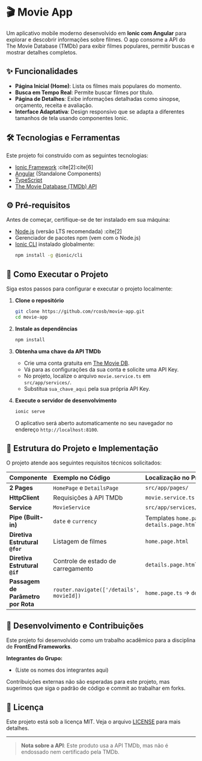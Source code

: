 # 🎬 Movie App

Um aplicativo mobile moderno desenvolvido em **Ionic com Angular** para explorar e descobrir informações sobre filmes. O app consome a API do The Movie Database (TMDb) para exibir filmes populares, permitir buscas e mostrar detalhes completos.

## ✨ Funcionalidades

*   **Página Inicial (Home)**: Lista os filmes mais populares do momento.
*   **Busca em Tempo Real**: Permite buscar filmes por título.
*   **Página de Detalhes**: Exibe informações detalhadas como sinopse, orçamento, receita e avaliação.
*   **Interface Adaptativa**: Design responsivo que se adapta a diferentes tamanhos de tela usando componentes Ionic.

## 🛠️ Tecnologias e Ferramentas

Este projeto foi construído com as seguintes tecnologias:

*   [Ionic Framework](https://ionicframework.com/) :cite[2]:cite[6]
*   [Angular](https://angular.io/) (Standalone Components)
*   [TypeScript](https://www.typescriptlang.org/)
*   [The Movie Database (TMDb) API](https://www.themoviedb.org/documentation/api)

## ⚙️ Pré-requisitos

Antes de começar, certifique-se de ter instalado em sua máquina:
*   [Node.js](https://nodejs.org/) (versão LTS recomendada) :cite[2]
*   Gerenciador de pacotes npm (vem com o Node.js)
*   [Ionic CLI](https://ionicframework.com/docs/cli) instalado globalmente:
    ```bash
    npm install -g @ionic/cli
    ```

## 🚀 Como Executar o Projeto

Siga estos passos para configurar e executar o projeto localmente:

1.  **Clone o repositório**
    ```bash
    git clone https://github.com/rcosb/movie-app.git
    cd movie-app
    ```

2.  **Instale as dependências**
    ```bash
    npm install
    ```

3.  **Obtenha uma chave da API TMDb**
    *   Crie uma conta gratuita em [The Movie DB](https://www.themoviedb.org/).
    *   Vá para as configurações da sua conta e solicite uma API Key.
    *   No projeto, localize o arquivo `movie.service.ts` em `src/app/services/`.
    *   Substitua `sua_chave_aqui` pela sua própria API Key.

4.  **Execute o servidor de desenvolvimento**
    ```bash
    ionic serve
    ```
    O aplicativo será aberto automaticamente no seu navegador no endereço `http://localhost:8100`.

## 📁 Estrutura do Projeto e Implementação

O projeto atende aos seguintes requisitos técnicos solicitados:

| Componente | Exemplo no Código | Localização no Projeto |
| :--- | :--- | :--- |
| **2 Pages** | `HomePage` e `DetailsPage` | `src/app/pages/` |
| **HttpClient** | Requisições à API TMDb | `movie.service.ts` |
| **Service** | `MovieService` | `src/app/services/movie.service.ts` |
| **Pipe (Built-in)** | `date` e `currency` | Templates `home.page.html` e `details.page.html` |
| **Diretiva Estrutural `@for`** | Listagem de filmes | `home.page.html` |
| **Diretiva Estrutural `@if`** | Controle de estado de carregamento | `details.page.html` |
| **Passagem de Parâmetro por Rota** | `router.navigate(['/details', movieId])` | `home.page.ts` -> `details.page.ts` |

## 👥 Desenvolvimento e Contribuições

Este projeto foi desenvolvido como um trabalho acadêmico para a disciplina de **FrontEnd Frameworks**.

**Integrantes do Grupo:**
*   (Liste os nomes dos integrantes aqui)

Contribuições externas não são esperadas para este projeto, mas sugerimos que siga o padrão de código e commit ao trabalhar em forks.

## 📄 Licença

Este projeto está sob a licença MIT. Veja o arquivo [LICENSE](LICENSE) para mais detalhes.

---

> **Nota sobre a API**: Este produto usa a API TMDb, mas não é endossado nem certificado pela TMDb.
